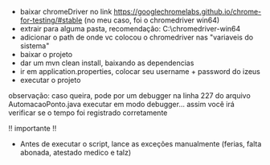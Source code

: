 - baixar chromeDriver no link https://googlechromelabs.github.io/chrome-for-testing/#stable (no meu caso, foi o chromedriver win64)
- extrair para alguma pasta, recomendação: C:\chromedriver-win64
- adicionar o path de onde vc colocou o chromedriver nas "variaveis do sistema"
- baixar o projeto
- dar um mvn clean install, baixando as dependencias
- ir em application.properties, colocar seu username + password do izeus
- executar o projeto

observação:
caso queira, pode por um debugger na linha 227 do arquivo AutomacaoPonto.java  executar em modo debugger... assim você irá verificar se o tempo foi registrado corretamente

!! importante !!
- Antes de executar o script, lance as exceções manualmente (ferias, falta abonada, atestado medico e talz)
